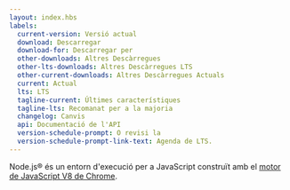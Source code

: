 ```yaml
---
layout: index.hbs
labels:
  current-version: Versió actual
  download: Descarregar
  download-for: Descarregar per
  other-downloads: Altres Descàrregues
  other-lts-downloads: Altres Descàrregues LTS
  other-current-downloads: Altres Descàrregues Actuals
  current: Actual
  lts: LTS
  tagline-current: Últimes característiques
  tagline-lts: Recomanat per a la majoria
  changelog: Canvis
  api: Documentació de l'API
  version-schedule-prompt: O revisi la
  version-schedule-prompt-link-text: Agenda de LTS.
---
```


Node.js® és un entorn d'execució per a JavaScript construït amb el [motor de JavaScript V8 de Chrome](https://v8.dev/).
